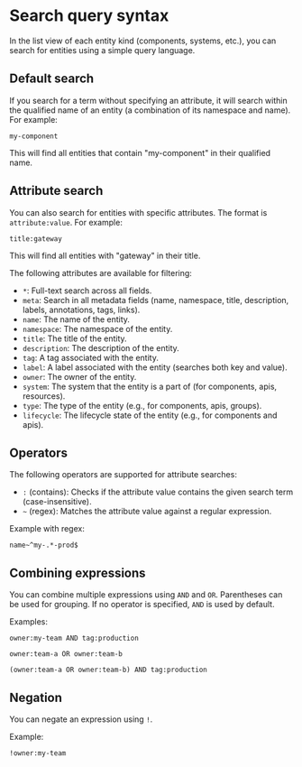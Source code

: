 # Search query syntax

In the list view of each entity kind (components, systems, etc.),
you can search for entities using a simple query language.

## Default search

If you search for a term without specifying an attribute, it will search
within the qualified name of an entity (a combination of its namespace
and name). For example:

```
my-component
```

This will find all entities that contain "my-component" in their qualified name.

## Attribute search

You can also search for entities with specific attributes. The format is `attribute:value`. For example:

```
title:gateway
```

This will find all entities with "gateway" in their title.

The following attributes are available for filtering:

* `*`: Full-text search across all fields.
* `meta`: Search in all metadata fields (name, namespace, title, description, labels, annotations, tags, links).
* `name`: The name of the entity.
* `namespace`: The namespace of the entity.
* `title`: The title of the entity.
* `description`: The description of the entity.
* `tag`: A tag associated with the entity.
* `label`: A label associated with the entity (searches both key and value).
* `owner`: The owner of the entity.
* `system`: The system that the entity is a part of (for components, apis, resources).
* `type`: The type of the entity (e.g., for components, apis, groups).
* `lifecycle`: The lifecycle state of the entity (e.g., for components and apis).

## Operators

The following operators are supported for attribute searches:

* `:` (contains): Checks if the attribute value contains the given search term (case-insensitive).
* `~` (regex): Matches the attribute value against a regular expression.

Example with regex:

```
name~^my-.*-prod$
```

## Combining expressions

You can combine multiple expressions using `AND` and `OR`. Parentheses can be used for grouping. If no operator is specified, `AND` is used by default.

Examples:

```
owner:my-team AND tag:production
```

```
owner:team-a OR owner:team-b
```

```
(owner:team-a OR owner:team-b) AND tag:production
```

## Negation

You can negate an expression using `!`.

Example:

```
!owner:my-team
```
